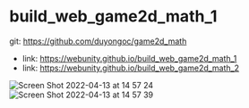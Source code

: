 # build_web_game2d_math_1

git: https://github.com/duyongoc/game2d_math
- link: https://webunity.github.io/build_web_game2d_math_1
- link: https://webunity.github.io/build_web_game2d_math_2

![Screen Shot 2022-04-13 at 14 57 24](https://user-images.githubusercontent.com/62178856/163128356-43219c81-27cf-41f2-8fd6-ce556d37a920.png)
![Screen Shot 2022-04-13 at 14 57 39](https://user-images.githubusercontent.com/62178856/163128418-4af670e7-e935-43b6-85b0-3a2a0aaa460a.png)

